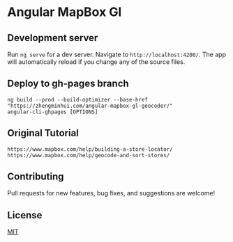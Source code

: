 # Angular MapBox Gl

## Development server

Run `ng serve` for a dev server. Navigate to `http://localhost:4200/`. The app will automatically reload if you change any of the source files.

## Deploy to gh-pages branch

```shell
ng build --prod --build-optimizer --base-href "https://zhengminhui.com/angular-mapbox-gl-geocoder/"
angular-cli-ghpages [OPTIONS]
```

## Original Tutorial

`https://www.mapbox.com/help/building-a-store-locator/`
`https://www.mapbox.com/help/geocode-and-sort-stores/`

## Contributing

Pull requests for new features, bug fixes, and suggestions are welcome!

## License

[MIT](https://github.com/wanzaiwanger/angular-mapbox-gl-geocoder/blob/master/LICENSE)
